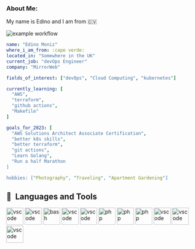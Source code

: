 ### About Me:
My name is Edino and I am from :cape_verde:

![example workflow](https://github.com/github/docs/actions/workflows/main.yml/badge.svg)

```yaml
name: "Edino Moniz"
where_i_am_from: :cape verde:
located_in: "Somewhere in the UK"
current_job: "devOps Engineer"
company: "MirrorWeb"

fields_of_interest: ["devOps", "Cloud Computing", "kubernetes"]

currently_learning: [
  "AWS",
  "terraform",
  "github actions",
  "Makefile"
]

goals_for_2023: [
  "AWS Solutions Architect Associate Certification",
  "better k8s skills",
  "better terraform",
  "git actions",
  "Learn Golang",
  "Run a half Marathon
]

hobbies: ["Photography", "Traveling", "Apartment Gardening"]
```

<h2> 🚀 &nbsp;Languages and Tools</h2>
<p align="left">
<img src="https://cdn.jsdelivr.net/gh/devicons/devicon/icons/ansible/ansible-original.svg" alt="vscode" width="45" height="45"/>
<img src="https://cdn.jsdelivr.net/gh/devicons/devicon/icons/bash/bash-original.svg" alt="vscode" width="45" height="45"/>
<img src="https://cdn.jsdelivr.net/gh/devicons/devicon/icons/docker/docker-original.svg" alt="bash" width="45" height="45"/>
<img src="https://cdn.jsdelivr.net/gh/devicons/devicon/icons/grafana/grafana-original.svg" alt="vscode" width="45" height="45"/>
<img src="https://cdn.jsdelivr.net/gh/devicons/devicon/icons/nginx/nginx-original.svg" alt="vscode" width="45" height="45"/>
<img src="https://cdn.jsdelivr.net/gh/devicons/devicon/icons/prometheus/prometheus-original.svg" alt="php" width="45" height="45"/>
<img src="https://cdn.jsdelivr.net/gh/devicons/devicon/icons/vagrant/vagrant-original-wordmark.svg" alt="php" width="45" height="45"/>
<img src="https://cdn.jsdelivr.net/gh/devicons/devicon/icons/amazonwebservices/amazonwebservices-original-wordmark.svg" alt="php" width="45" height="45"/>
<img src="https://cdn.jsdelivr.net/gh/devicons/devicon/icons/terraform/terraform-original-wordmark.svg" alt="vscode" width="45" height="45"/>
<img src="https://cdn.jsdelivr.net/gh/devicons/devicon/icons/github/github-original.svg" alt="vscode" width="45" height="45"/>
<img src="https://cdn.jsdelivr.net/gh/devicons/devicon/icons/kubernetes/kubernetes-plain.svg" alt="vscode" width="45" height="45"/>             
</p>
